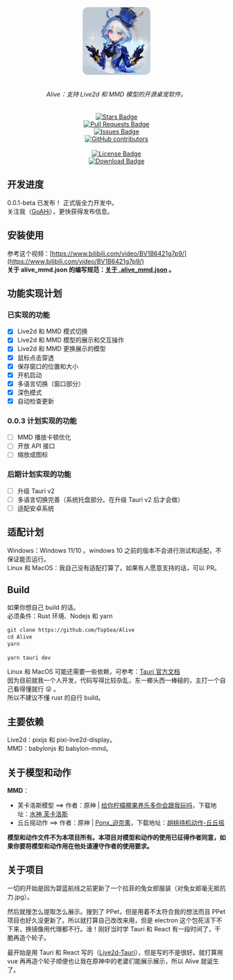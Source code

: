 
<div align="center" style="display: flex; flex-direction: column; align-items: center;">
<img style="width: 156px; height: 156px; border-radius: 12px;" src="./public/app-icon.png" alt="App Icon"/></a>
<br>
<br>
<i>Alive：支持 Live2d 和 MMD 模型的开源桌宠软件。</i>
<br>
<br>
<a href="https://github.com/TopSea/Alive/stargazers"><img src="https://img.shields.io/github/stars/TopSea/Alive" alt="Stars Badge"/></a>
<a href="https://github.com/TopSea/Alive/pulls"><img src="https://img.shields.io/github/issues-pr/TopSea/Alive" alt="Pull Requests Badge"/></a>
<a href="https://github.com/TopSea/Alive/issues"><img src="https://img.shields.io/github/issues/TopSea/Alive" alt="Issues Badge"/></a>
<a href="https://github.com/TopSea/Alive/graphs/contributors"><img alt="GitHub contributors" src="https://img.shields.io/github/contributors/TopSea/Alive?color=2b9348"></a>
<br>
<a href="https://github.com/TopSea/Alive/blob/master/LICENSE"><img src="https://img.shields.io/github/license/TopSea/Alive?color=2b9348" alt="License Badge"/></a>
<a href="https://github.com/TopSea/Alive/releases"><img src="https://img.shields.io/github/downloads/TopSea/Alive/total" alt="Download Badge"/></a>
</div>

## 开发进度
0.0.1-beta 已发布！
正式版全力开发中。   
关注我（[GoAHi](https://space.bilibili.com/307219768)），更快获得发布信息。

## 安装使用
参考这个视频：[https://www.bilibili.com/video/BV1B6421g7p9/](https://www.bilibili.com/video/BV1B6421g7p9/)      
**关于 alive_mmd.json 的编写规范：[关于 .alive_mmd.json](./docs/alive_mmd.md) 。**

## 功能实现计划
### 已实现的功能
- [x] Live2d 和 MMD 模式切换
- [x] Live2d 和 MMD 模型的展示和交互操作
- [x] Live2d 和 MMD 更换展示的模型
- [x] 鼠标点击穿透
- [x] 保存窗口的位置和大小
- [x] 开机启动
- [x] 多语言切换（窗口部分）
- [x] 深色模式
- [x] 自动检查更新

### 0.0.3 计划实现的功能
- [ ] MMD 播放卡顿优化
- [ ] 开放 API 接口
- [ ] 缩放成图标

### 后期计划实现的功能
- [ ] 升级 Tauri v2
- [ ] 多语言切换完善（系统托盘部分。在升级 Tauri v2 后才会做）
- [ ] 适配安卓系统

## 适配计划
Windows：Windows 11/10 。windows 10 之前的版本不会进行测试和适配，不保证能否运行。  
Linux 和 MacOS：我自己没有适配打算了。如果有人愿意支持的话，可以 PR。

## Build
如果你想自己 build 的话。  
必须条件：Rust 环境、Nodejs 和 yarn
```
git clone https://github.com/TopSea/Alive
cd Alive
yarn

yarn tauri dev
```
Linux 和 MacOS 可能还需要一些依赖，可参考：[Tauri 官方文档](https://tauri.app/zh-cn/v1/guides/getting-started/prerequisites)    
因为目前就我一个人开发，代码写得比较杂乱，东一榔头西一棒槌的，主打一个自己看得懂就行 :stuck_out_tongue_winking_eye: 。   
所以不建议不懂 rust 的自行 build。

## 主要依赖
Live2d：pixijs 和 pixi-live2d-display。   
MMD：babylonjs 和 babylon-mmd。

## 关于模型和动作
**MMD**：  
* 芙卡洛斯模型 ==> 作者：原神 | [给你柠檬椰果养乐多你会跟我玩吗](https://space.bilibili.com/32704665)，下载地址：[水神 芙卡洛斯](https://www.aplaybox.com/details/model/ZftsfJMVgQsx)
* 丘丘摇动作 ==> 作者：原神 | [Ponx_迫奈熏](https://space.bilibili.com/345268724)，下载地址：[胡桃待机动作-丘丘摇](https://www.aplaybox.com/details/motion/HDLRono2SdAG)   

**模型和动作文件不为本项目所有。本项目对模型和动作的使用已征得作者同意，如果你要将模型和动作用在他处请遵守作者的使用要求。**    

## 关于项目
一切的开始是因为碧蓝航线之前更新了一个拉菲的兔女郎服装（对兔女郎毫无抵抗力.jpg）。  

然后就搜怎么提取怎么展示。搜到了 PPet，但是用着不太符合我的想法而且 PPet 项目也好久没更新了。所以就打算自己改改来用，但是 electron 这个包死活下不下来，换镜像用代理都不行。淦！刚好当时学 Tauri 和 React 有一段时间了，干脆再造个轮子。  

最开始是用 Tauri 和 React 写的（[Live2d-Tauri](https://github.com/TopSea/Live2d-Tauri)），但是写的不是很好。就打算用 vue 再再造个轮子顺便也让我在原神中的老婆们能展示展示，所以 Alive 就诞生了。




[app-icon]: ./public/app-icon.png
